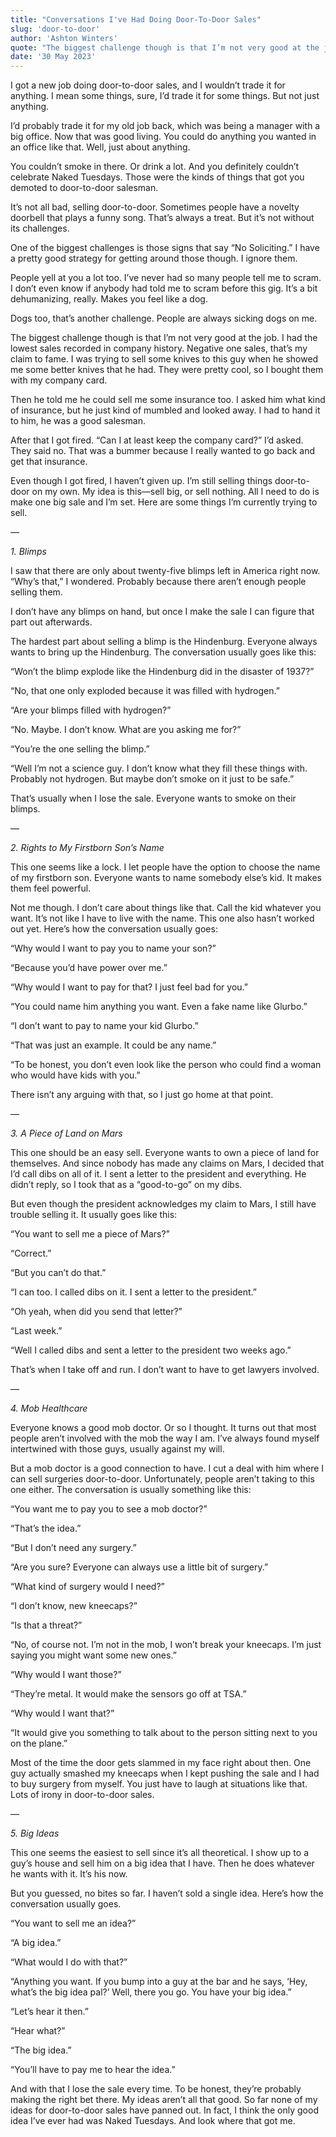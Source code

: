 ```yaml
---
title: "Conversations I've Had Doing Door-To-Door Sales"
slug: 'door-to-door'
author: 'Ashton Winters'
quote: "The biggest challenge though is that I’m not very good at the job. I had the lowest sales recorded in company history. Negative one sales, that’s my claim to fame."
date: '30 May 2023'
---
```


I got a new job doing door-to-door sales, and I wouldn’t trade it for anything. I mean some things, sure, I’d trade it for some things. But not just anything.

I’d probably trade it for my old job back, which was being a manager with a big office. Now that was good living. You could do anything you wanted in an office like that. Well, just about anything.

You couldn’t smoke in there. Or drink a lot. And you definitely couldn’t celebrate Naked Tuesdays. Those were the kinds of things that got you demoted to door-to-door salesman.

It’s not all bad, selling door-to-door. Sometimes people have a novelty doorbell that plays a funny song. That’s always a treat. But it’s not without its challenges.

One of the biggest challenges is those signs that say “No Soliciting.” I have a pretty good strategy for getting around those though. I ignore them.

People yell at you a lot too. I’ve never had so many people tell me to scram. I don’t even know if anybody had told me to scram before this gig. It’s a bit dehumanizing, really. Makes you feel like a dog.

Dogs too, that’s another challenge. People are always sicking dogs on me.

The biggest challenge though is that I’m not very good at the job. I had the lowest sales recorded in company history. Negative one sales, that’s my claim to fame. I was trying to sell some knives to this guy when he showed me some better knives that he had. They were pretty cool, so I bought them with my company card.

Then he told me he could sell me some insurance too. I asked him what kind of insurance, but he just kind of mumbled and looked away. I had to hand it to him, he was a good salesman.

After that I got fired. “Can I at least keep the company card?” I’d asked. They said no. That was a bummer because I really wanted to go back and get that insurance.

Even though I got fired, I haven’t given up. I’m still selling things door-to-door on my own. My idea is this—sell big, or sell nothing. All I need to do is make one big sale and I’m set. Here are some things I’m currently trying to sell.

—

*1. Blimps*

I saw that there are only about twenty-five blimps left in America right now. “Why’s that,” I wondered. Probably because there aren’t enough people selling them.

I don’t have any blimps on hand, but once I make the sale I can figure that part out afterwards.

The hardest part about selling a blimp is the Hindenburg. Everyone always wants to bring up the Hindenburg. The conversation usually goes like this:

“Won’t the blimp explode like the Hindenburg did in the disaster of 1937?”

“No, that one only exploded because it was filled with hydrogen.”

“Are your blimps filled with hydrogen?”

“No. Maybe. I don’t know. What are you asking me for?”

“You’re the one selling the blimp.”

“Well I’m not a science guy. I don’t know what they fill these things with. Probably not hydrogen. But maybe don’t smoke on it just to be safe.”

That’s usually when I lose the sale. Everyone wants to smoke on their blimps.

—

*2. Rights to My Firstborn Son’s Name*

This one seems like a lock. I let people have the option to choose the name of my firstborn son. Everyone wants to name somebody else’s kid. It makes them feel powerful.

Not me though. I don’t care about things like that. Call the kid whatever you want. It’s not like I have to live with the name. This one also hasn’t worked out yet. Here’s how the conversation usually goes:

“Why would I want to pay you to name your son?”

“Because you’d have power over me.”

“Why would I want to pay for that? I just feel bad for you.”

“You could name him anything you want. Even a fake name like Glurbo.”

“I don’t want to pay to name your kid Glurbo.”

“That was just an example. It could be any name.”

“To be honest, you don’t even look like the person who could find a woman who would have kids with you.”

There isn’t any arguing with that, so I just go home at that point.

—

*3. A Piece of Land on Mars*

This one should be an easy sell. Everyone wants to own a piece of land for themselves. And since nobody has made any claims on Mars, I decided that I’d call dibs on all of it. I sent a letter to the president and everything. He didn’t reply, so I took that as a “good-to-go” on my dibs.

But even though the president acknowledges my claim to Mars, I still have trouble selling it. It usually goes like this:

“You want to sell me a piece of Mars?”

“Correct.”

“But you can’t do that.”

“I can too. I called dibs on it. I sent a letter to the president.”

“Oh yeah, when did you send that letter?”

“Last week.”

“Well I called dibs and sent a letter to the president two weeks ago.”

That’s when I take off and run. I don’t want to have to get lawyers involved.

—

*4. Mob Healthcare*

Everyone knows a good mob doctor. Or so I thought. It turns out that most people aren’t involved with the mob the way I am. I’ve always found myself intertwined with those guys, usually against my will.

But a mob doctor is a good connection to have. I cut a deal with him where I can sell surgeries door-to-door. Unfortunately, people aren’t taking to this one either. The conversation is usually something like this:

“You want me to pay you to see a mob doctor?”

“That’s the idea.”

“But I don’t need any surgery.”

“Are you sure? Everyone can always use a little bit of surgery.”

“What kind of surgery would I need?”

“I don’t know, new kneecaps?”

“Is that a threat?”

“No, of course not. I’m not in the mob, I won’t break your kneecaps. I’m just saying you might want some new ones.”

“Why would I want those?”

“They’re metal. It would make the sensors go off at TSA.”

“Why would I want that?”

“It would give you something to talk about to the person sitting next to you on the plane.”

Most of the time the door gets slammed in my face right about then. One guy actually smashed my kneecaps when I kept pushing the sale and I had to buy surgery from myself. You just have to laugh at situations like that. Lots of irony in door-to-door sales.

—

*5. Big Ideas*

This one seems the easiest to sell since it’s all theoretical. I show up to a guy’s house and sell him on a big idea that I have. Then he does whatever he wants with it. It’s his now.

But you guessed, no bites so far. I haven’t sold a single idea. Here’s how the conversation usually goes.

“You want to sell me an idea?”

“A big idea.”

“What would I do with that?”

“Anything you want. If you bump into a guy at the bar and he says, ‘Hey, what’s the big idea pal?’ Well, there you go. You have your big idea.”

“Let’s hear it then.”

“Hear what?”

“The big idea.”

“You’ll have to pay me to hear the idea.”

And with that I lose the sale every time. To be honest, they’re probably making the right bet there. My ideas aren’t all that good. So far none of my ideas for door-to-door sales have panned out. In fact, I think the only good idea I’ve ever had was Naked Tuesdays. And look where that got me.
